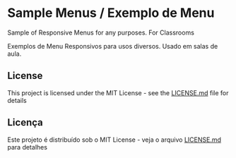 # Sample Menus / Exemplo de Menu
Sample of Responsive Menus for any purposes. For Classrooms 

Exemplos de Menu Responsivos para usos diversos. Usado em salas de aula. 

## License

This project is licensed under the MIT License - see the [LICENSE.md](LICENSE.md) file for details

## Licença 

Este projeto é distribuído sob o MIT License - veja o arquivo [LICENSE.md](LICENSE.md) para detalhes
